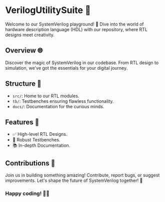 # VerilogUtilitySuite 🚀

Welcome to our SystemVerilog playground! 🤖 Dive into the world of hardware description language (HDL) with our repository, where RTL designs meet creativity.

## Overview 🌐

Discover the magic of SystemVerilog in our codebase. From RTL design to simulation, we've got the essentials for your digital journey.

## Structure 📁

- `src/`: Home to our RTL modules.
- `tb/`: Testbenches ensuring flawless functionality.
- `docs/`: Documentation for the curious minds.

## Features 🚀

- ✅ High-level RTL Designs.
- 🚦 Robust Testbenches.
- 📚 In-depth Documentation.

## Contributions 🌈

Join us in building something amazing! Contribute, report bugs, or suggest improvements. Let's shape the future of SystemVerilog together! 🤝

### Happy coding! 🎉✨

